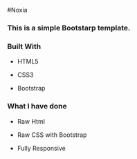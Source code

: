 #Noxia
### **This is a simple Bootstarp template.**
### **Built With**

- HTML5

- CSS3

- Bootstrap
### **What I have done**

- Raw Html

- Raw CSS with Bootstrap

- Fully Responsive
